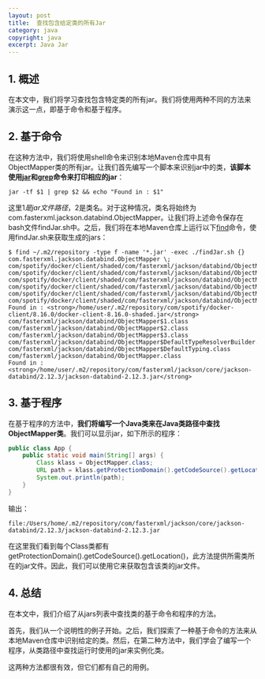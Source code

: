 ```yaml
---
layout: post
title:  查找包含给定类的所有Jar
category: java
copyright: java
excerpt: Java Jar
---
```


## 1. 概述

在本文中，我们将学习查找包含特定类的所有jar。我们将使用两种不同的方法来演示这一点，即基于命令和基于程序。

## 2. 基于命令

在这种方法中，我们将使用shell命令来识别本地Maven仓库中具有ObjectMapper类的所有jar。让我们首先编写一个脚本来识别jar中的类，**该脚本使用[jar](https://docs.oracle.com/en/java/javase/11/tools/jar.html)和[grep](https://man7.org/linux/man-pages/man1/grep.1.html)命令来打印相应的jar**：

```shell
jar -tf $1 | grep $2 && echo "Found in : $1"
```

这里$1是jar文件路径，$2是类名。对于这种情况，类名将始终为com.fasterxml.jackson.databind.ObjectMapper。让我们将上述命令保存在bash文件findJar.sh中。之后，我们将在本地Maven仓库上运行以下[find](https://www.baeldung.com/linux/find-command)命令，使用findJar.sh来获取生成的jars：

```text
$ find ~/.m2/repository -type f -name '*.jar' -exec ./findJar.sh {} com.fasterxml.jackson.databind.ObjectMapper \;
com/spotify/docker/client/shaded/com/fasterxml/jackson/databind/ObjectMapper$1.class
com/spotify/docker/client/shaded/com/fasterxml/jackson/databind/ObjectMapper$2.class
com/spotify/docker/client/shaded/com/fasterxml/jackson/databind/ObjectMapper$3.class
com/spotify/docker/client/shaded/com/fasterxml/jackson/databind/ObjectMapper$DefaultTypeResolverBuilder.class
com/spotify/docker/client/shaded/com/fasterxml/jackson/databind/ObjectMapper$DefaultTyping.class
com/spotify/docker/client/shaded/com/fasterxml/jackson/databind/ObjectMapper.class
Found in : <strong>/home/user/.m2/repository/com/spotify/docker-client/8.16.0/docker-client-8.16.0-shaded.jar</strong>
com/fasterxml/jackson/databind/ObjectMapper$1.class
com/fasterxml/jackson/databind/ObjectMapper$2.class
com/fasterxml/jackson/databind/ObjectMapper$3.class
com/fasterxml/jackson/databind/ObjectMapper$DefaultTypeResolverBuilder.class
com/fasterxml/jackson/databind/ObjectMapper$DefaultTyping.class
com/fasterxml/jackson/databind/ObjectMapper.class
Found in : <strong>/home/user/.m2/repository/com/fasterxml/jackson/core/jackson-databind/2.12.3/jackson-databind-2.12.3.jar</strong>
```

## 3. 基于程序

在基于程序的方法中，**我们将编写一个Java类来在Java类路径中查找ObjectMapper类**。我们可以显示jar，如下所示的程序：

```java
public class App {
    public static void main(String[] args) {
        Class klass = ObjectMapper.class;
        URL path = klass.getProtectionDomain().getCodeSource().getLocation();
        System.out.println(path);
    }
}
```

输出：

```text
file:/Users/home/.m2/repository/com/fasterxml/jackson/core/jackson-databind/2.12.3/jackson-databind-2.12.3.jar
```

在这里我们看到每个Class类都有getProtectionDomain().getCodeSource().getLocation()，此方法提供所需类所在的jar文件。因此，我们可以使用它来获取包含该类的jar文件。

## 4. 总结

在本文中，我们介绍了从jars列表中查找类的基于命令和程序的方法。

首先，我们从一个说明性的例子开始。之后，我们探索了一种基于命令的方法来从本地Maven仓库中识别给定的类。然后，在第二种方法中，我们学会了编写一个程序，从类路径中查找运行时使用的jar来实例化类。

这两种方法都很有效，但它们都有自己的用例。